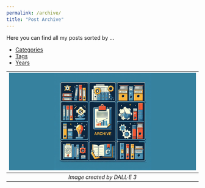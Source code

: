 ```yaml
---
permalink: /archive/
title: "Post Archive"
---
```

Here you can find all my posts sorted by ...

- <i class="fas fa-fw fa-book" aria-hidden="true"></i> [Categories](/categories)
- <i class="fas fa-fw fa-tags" aria-hidden="true"></i> [Tags](/tags)
- <i class="fas fa-fw fa-calendar" aria-hidden="true"></i> [Years](/year-archive)


| ![image](/assets/images/Thumbnail_Archive.png) |
|:--:|
| *Image created by DALL·E 3* |